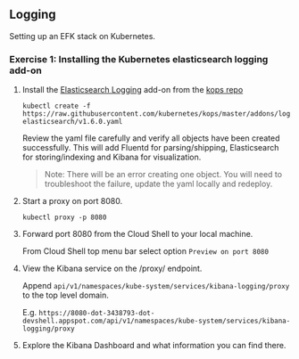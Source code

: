 ## Logging

Setting up an EFK stack on Kubernetes.

### Exercise 1: Installing the Kubernetes elasticsearch logging add-on

1. Install the [Elasticsearch Logging](https://github.com/kubernetes/kubernetes/tree/master/cluster/addons/fluentd-elasticsearch) add-on from the [kops repo](https://github.com/kubernetes/kops/tree/master/addons/logging-elasticsearch)
    ```
    kubectl create -f https://raw.githubusercontent.com/kubernetes/kops/master/addons/logging-elasticsearch/v1.6.0.yaml
    ```

    Review the yaml file carefully and verify all objects have been created successfully.  This will add Fluentd for parsing/shipping, Elasticsearch for storing/indexing and Kibana for visualization.

    >Note: There will be an error creating one object.  You will need to troubleshoot the failure, update the yaml locally and redeploy.

1. Start a proxy on port 8080.
    ```
    kubectl proxy -p 8080
    ```
    
1. Forward port 8080 from the Cloud Shell to your local machine.

    From Cloud Shell top menu bar select option `Preview on port 8080`

1. View the Kibana service on the /proxy/ endpoint.

    Append `api/v1/namespaces/kube-system/services/kibana-logging/proxy` to the top level domain.
    
    E.g. `https://8080-dot-3438793-dot-devshell.appspot.com/api/v1/namespaces/kube-system/services/kibana-logging/proxy`

1. Explore the Kibana Dashboard and what information you can find there.
